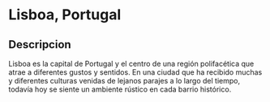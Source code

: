 # Lisboa, Portugal 

## Descripcion 

Lisboa es la capital de Portugal y el centro de una región polifacética 
que atrae a diferentes gustos y sentidos. 
En una ciudad que ha recibido muchas y diferentes culturas venidas de 
lejanos parajes a lo largo del tiempo, todavía hoy 
se siente un ambiente rústico en cada barrio histórico.


